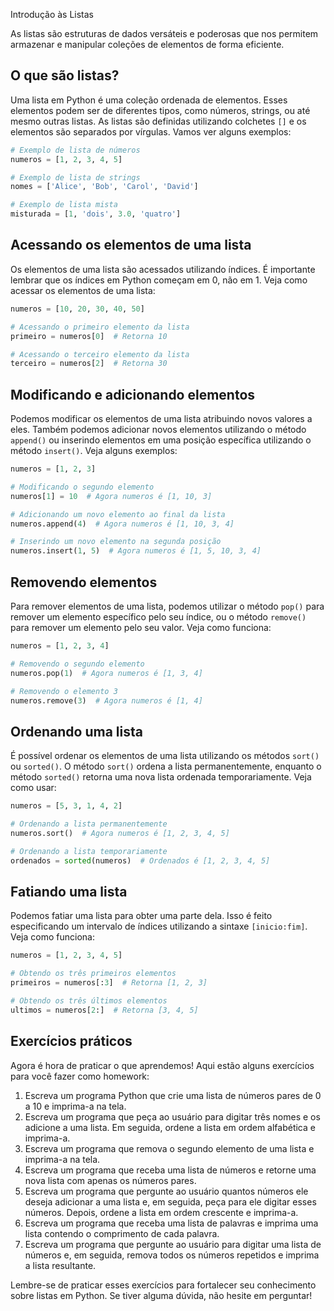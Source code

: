 Introdução às Listas

As listas são estruturas de dados versáteis e poderosas que nos permitem armazenar e manipular coleções de elementos de forma eficiente. 

## O que são listas?

Uma lista em Python é uma coleção ordenada de elementos. Esses elementos podem ser de diferentes tipos, como números, strings, ou até mesmo outras listas. As listas são definidas utilizando colchetes `[]` e os elementos são separados por vírgulas. Vamos ver alguns exemplos:

```python
# Exemplo de lista de números
numeros = [1, 2, 3, 4, 5]

# Exemplo de lista de strings
nomes = ['Alice', 'Bob', 'Carol', 'David']

# Exemplo de lista mista
misturada = [1, 'dois', 3.0, 'quatro']
```

## Acessando os elementos de uma lista

Os elementos de uma lista são acessados utilizando índices. É importante lembrar que os índices em Python começam em 0, não em 1. Veja como acessar os elementos de uma lista:

```python
numeros = [10, 20, 30, 40, 50]

# Acessando o primeiro elemento da lista
primeiro = numeros[0]  # Retorna 10

# Acessando o terceiro elemento da lista
terceiro = numeros[2]  # Retorna 30
```

## Modificando e adicionando elementos

Podemos modificar os elementos de uma lista atribuindo novos valores a eles. Também podemos adicionar novos elementos utilizando o método `append()` ou inserindo elementos em uma posição específica utilizando o método `insert()`. Veja alguns exemplos:

```python
numeros = [1, 2, 3]

# Modificando o segundo elemento
numeros[1] = 10  # Agora numeros é [1, 10, 3]

# Adicionando um novo elemento ao final da lista
numeros.append(4)  # Agora numeros é [1, 10, 3, 4]

# Inserindo um novo elemento na segunda posição
numeros.insert(1, 5)  # Agora numeros é [1, 5, 10, 3, 4]
```

## Removendo elementos

Para remover elementos de uma lista, podemos utilizar o método `pop()` para remover um elemento específico pelo seu índice, ou o método `remove()` para remover um elemento pelo seu valor. Veja como funciona:

```python
numeros = [1, 2, 3, 4]

# Removendo o segundo elemento
numeros.pop(1)  # Agora numeros é [1, 3, 4]

# Removendo o elemento 3
numeros.remove(3)  # Agora numeros é [1, 4]
```

## Ordenando uma lista

É possível ordenar os elementos de uma lista utilizando os métodos `sort()` ou `sorted()`. O método `sort()` ordena a lista permanentemente, enquanto o método `sorted()` retorna uma nova lista ordenada temporariamente. Veja como usar:

```python
numeros = [5, 3, 1, 4, 2]

# Ordenando a lista permanentemente
numeros.sort()  # Agora numeros é [1, 2, 3, 4, 5]

# Ordenando a lista temporariamente
ordenados = sorted(numeros)  # Ordenados é [1, 2, 3, 4, 5]
```

## Fatiando uma lista

Podemos fatiar uma lista para obter uma parte dela. Isso é feito especificando um intervalo de índices utilizando a sintaxe `[inicio:fim]`. Veja como funciona:

```python
numeros = [1, 2, 3, 4, 5]

# Obtendo os três primeiros elementos
primeiros = numeros[:3]  # Retorna [1, 2, 3]

# Obtendo os três últimos elementos
ultimos = numeros[2:]  # Retorna [3, 4, 5]
```

## Exercícios práticos

Agora é hora de praticar o que aprendemos! Aqui estão alguns exercícios para você fazer como homework:

1. Escreva um programa Python que crie uma lista de números pares de 0 a 10 e imprima-a na tela.
2. Escreva um programa que peça ao usuário para digitar três nomes e os adicione a uma lista. Em seguida, ordene a lista em ordem alfabética e imprima-a.
3. Escreva um programa que remova o segundo elemento de uma lista e imprima-a na tela.
4. Escreva um programa que receba uma lista de números e retorne uma nova lista com apenas os números pares.
5. Escreva um programa que pergunte ao usuário quantos números ele deseja adicionar a uma lista e, em seguida, peça para ele digitar esses números. Depois, ordene a lista em ordem crescente e imprima-a.
6. Escreva um programa que receba uma lista de palavras e imprima uma lista contendo o comprimento de cada palavra.
7. Escreva um programa que pergunte ao usuário para digitar uma lista de números e, em seguida, remova todos os números repetidos e imprima a lista resultante.

Lembre-se de praticar esses exercícios para fortalecer seu conhecimento sobre listas em Python. Se tiver alguma dúvida, não hesite em perguntar!
